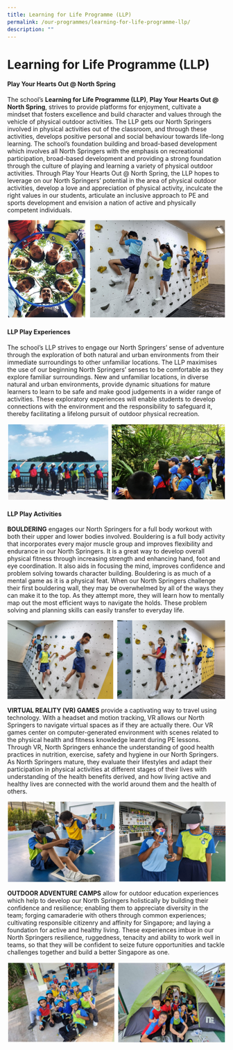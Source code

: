 ```yaml
---
title: Learning for Life Programme (LLP)
permalink: /our-programmes/learning-for-life-programme-llp/
description: ""
---
```

Learning for Life Programme (LLP)
=================================

#### Play Your Hearts Out @ North Spring

The school’s **Learning for Life Programme (LLP)**, **Play Your Hearts Out @ North Spring**, strives to provide platforms for enjoyment, cultivate a mindset that fosters excellence and build character and values through the vehicle of physical outdoor activities. The LLP gets our North Springers involved in physical activities out of the classroom, and through these activities, develops positive personal and social behaviour towards life-long learning. The school’s foundation building and broad-based development which involves all North Springers with the emphasis on recreational participation, broad-based development and providing a strong foundation through the culture of playing and learning a variety of physical outdoor activities. Through Play Your Hearts Out @ North Spring, the LLP hopes to leverage on our North Springers’ potential in the area of physical outdoor activities, develop a love and appreciation of physical activity, inculcate the right values in our students, articulate an inclusive approach to PE and sports development and envision a nation of active and physically competent individuals.

![Play Your Hearts Out @ North Spring](/images/Play%20Your%20Hearts%20Out%20@%20North%20Spring.png)

#### LLP Play Experiences

The school’s LLP strives to engage our North Springers’ sense of adventure through the exploration of both natural and urban environments from their immediate surroundings to other unfamiliar locations. The LLP maximises the use of our beginning North Springers’ senses to be comfortable as they explore familiar surroundings. New and unfamiliar locations, in diverse natural and urban environments, provide dynamic situations for mature learners to learn to be safe and make good judgements in a wider range of activities. These exploratory experiences will enable students to develop connections with the environment and the responsibility to safeguard it, thereby facilitating a lifelong pursuit of outdoor physical recreation.

![LLP Play Experiences](/images/LLP%20Play%20Experiences.png)

#### LLP Play Activities

**BOULDERING** engages our North Springers for a full body workout with both their upper and lower bodies involved. Bouldering is a full body activity that incorporates every major muscle group and improves flexibility and endurance in our North Springers. It is a great way to develop overall physical fitness through increasing strength and enhancing hand, foot and eye coordination. It also aids in focusing the mind, improves confidence and problem solving towards character building. Bouldering is as much of a mental game as it is a physical feat. When our North Springers challenge their first bouldering wall, they may be overwhelmed by all of the ways they can make it to the top. As they attempt more, they will learn how to mentally map out the most efficient ways to navigate the holds. These problem solving and planning skills can easily transfer to everyday life.

![BOULDERING ](/images/BOULDERING%20.png)

**VIRTUAL REALITY (VR) GAMES** provide a captivating way to travel using technology. With a headset and motion tracking, VR allows our North Springers to navigate virtual spaces as if they are actually there. Our VR games center on computer-generated environment with scenes related to the physical health and fitness knowledge learnt during PE lessons. Through VR, North Springers enhance the understanding of good health practices in nutrition, exercise, safety and hygiene in our North Springers. As North Springers mature, they evaluate their lifestyles and adapt their participation in physical activities at different stages of their lives with understanding of the health benefits derived, and how living active and healthy lives are connected with the world around them and the health of others.

![VIRTUAL REALITY (VR) GAMES](/images/VIRTUAL%20REALITY%20(VR)%20GAMES.png)

**OUTDOOR ADVENTURE CAMPS** allow for outdoor education experiences which help to develop our North Springers holistically by building their confidence and resilience; enabling them to appreciate diversity in the team; forging camaraderie with others through common experiences; cultivating responsible citizenry and affinity for Singapore; and laying a foundation for active and healthy living. These experiences imbue in our North Springers resilience, ruggedness, tenacity and ability to work well in teams, so that they will be confident to seize future opportunities and tackle challenges together and build a better Singapore as one.

![OUTDOOR ADVENTURE CAMPS](/images/OUTDOOR%20ADVENTURE%20CAMPS%20.png)